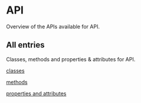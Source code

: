 [
This is a templated file. Adding content to this file may result in it being
reverted. Instead, if you want to place additional content, create an
"overview_content.md" file in `docs/` directory. The Sphinx tool will
pick up on the content and merge the content.
]: #

#  API

Overview of the APIs available for  API.

## All entries

Classes, methods and properties & attributes for
 API.

[classes](https://cloud.google.com/python/docs/reference/google-cloud-parametermanager/latest/summary_class.html)

[methods](https://cloud.google.com/python/docs/reference/google-cloud-parametermanager/latest/summary_method.html)

[properties and
attributes](https://cloud.google.com/python/docs/reference/google-cloud-parametermanager/latest/summary_property.html)
